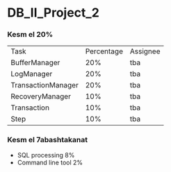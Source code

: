 DB_II_Project_2
===============

<h3>Kesm el 20%</h3>
<table>
<tr>
<td>Task</td>
<td>Percentage</td>
<td>Assignee</td>
</tr>
<tr>
<td>BufferManager</td>
<td>20%</td>
<td>tba</td>
</tr>
<tr>
<td>LogManager</td>
<td>20%</td>
<td>tba</td>
</tr>
<tr>
<td>TransactionManager</td>
<td>20%</td>
<td>tba</td>
</tr>
<tr>
<td>RecoveryManager</td>
<td>10%</td>
<td>tba</td>
</tr>
<tr>
<td>Transaction</td>
<td>10%</td>
<td>tba</td>
</tr>
<tr>
<td>Step</td>
<td>10%</td>
<td>tba</td>
</tr>
</table>
<h3>Kesm el 7abashtakanat</h3>
<ul>
<li>SQL processing 8%</li>
<li>Command line tool 2%</li>
</ul>
